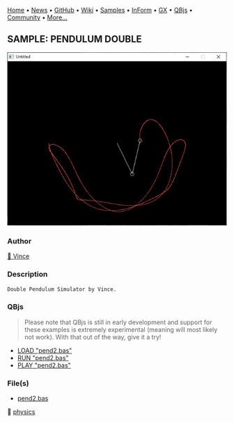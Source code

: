 [Home](https://qb64.com) • [News](../../news.md) • [GitHub](https://github.com/QB64Official/qb64) • [Wiki](https://github.com/QB64Official/qb64/wiki) • [Samples](../../samples.md) • [InForm](../../inform.md) • [GX](../../gx.md) • [QBjs](../../qbjs.md) • [Community](../../community.md) • [More...](../../more.md)

## SAMPLE: PENDULUM DOUBLE

![screenshot.png](img/screenshot.png)

### Author

[🐝 Vince](../vince.md) 

### Description

```text
Double Pendulum Simulator by Vince.
```

### QBjs

> Please note that QBjs is still in early development and support for these examples is extremely experimental (meaning will most likely not work). With that out of the way, give it a try!

* [LOAD "pend2.bas"](https://v6p9d9t4.ssl.hwcdn.net/html/6022890/index.html?src=https://qb64.com/samples/pendulum-double/src/pend2.bas)
* [RUN "pend2.bas"](https://v6p9d9t4.ssl.hwcdn.net/html/6022890/index.html?mode=auto&src=https://qb64.com/samples/pendulum-double/src/pend2.bas)
* [PLAY "pend2.bas"](https://v6p9d9t4.ssl.hwcdn.net/html/6022890/index.html?mode=play&src=https://qb64.com/samples/pendulum-double/src/pend2.bas)

### File(s)

* [pend2.bas](src/pend2.bas)

🔗 [physics](../physics.md)
